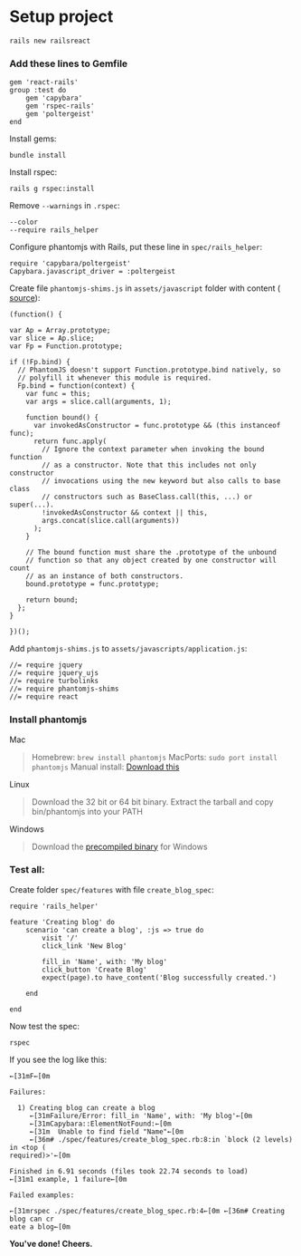 # Setup project

    rails new railsreact

### Add these lines to Gemfile
    gem 'react-rails'
    group :test do
    	gem 'capybara'
    	gem 'rspec-rails'
    	gem 'poltergeist'
    end
Install gems:

    bundle install
Install rspec:

    rails g rspec:install

Remove `--warnings` in `.rspec`:

    --color
    --require rails_helper


Configure phantomjs with Rails, put these line in `spec/rails_helper`:

    require 'capybara/poltergeist'
    Capybara.javascript_driver = :poltergeist

Create file `phantomjs-shims.js` in `assets/javascript` folder with content  ( [source](https://github.com/facebook/react/blob/master/src/test/phantomjs-shims.js)):

    (function() {

    var Ap = Array.prototype;
    var slice = Ap.slice;
    var Fp = Function.prototype;

    if (!Fp.bind) {
      // PhantomJS doesn't support Function.prototype.bind natively, so
      // polyfill it whenever this module is required.
      Fp.bind = function(context) {
        var func = this;
        var args = slice.call(arguments, 1);

        function bound() {
          var invokedAsConstructor = func.prototype && (this instanceof func);
          return func.apply(
            // Ignore the context parameter when invoking the bound function
            // as a constructor. Note that this includes not only constructor
            // invocations using the new keyword but also calls to base class
            // constructors such as BaseClass.call(this, ...) or super(...).
            !invokedAsConstructor && context || this,
            args.concat(slice.call(arguments))
          );
        }

        // The bound function must share the .prototype of the unbound
        // function so that any object created by one constructor will count
        // as an instance of both constructors.
        bound.prototype = func.prototype;

        return bound;
      };
    }

    })();

Add `phantomjs-shims.js` to `assets/javascripts/application.js`:

    //= require jquery
    //= require jquery_ujs
    //= require turbolinks
    //= require phantomjs-shims
    //= require react

### Install phantomjs
Mac

>Homebrew: `brew install phantomjs`
    MacPorts: `sudo port install phantomjs`
    Manual install: [Download this](https://bitbucket.org/ariya/phantomjs/downloads/phantomjs-1.9.7-macosx.zip)

Linux

> Download the 32 bit or 64 bit binary.
    Extract the tarball and copy bin/phantomjs into your PATH

Windows


> Download the [precompiled binary](https://bitbucket.org/ariya/phantomjs/downloads/phantomjs-1.9.7-windows.zip) for Windows


### Test all:

Create folder `spec/features` with file `create_blog_spec`:

    require 'rails_helper'

    feature 'Creating blog' do
    	scenario 'can create a blog', :js => true do
    		visit '/'
    		click_link 'New Blog'

    		fill_in 'Name', with: 'My blog'
    		click_button 'Create Blog'
    		expect(page).to have_content('Blog successfully created.')

    	end

    end

Now test the spec:

    rspec

If you see the log like this:

    ←[31mF←[0m

    Failures:

      1) Creating blog can create a blog
         ←[31mFailure/Error: fill_in 'Name', with: 'My blog'←[0m
         ←[31mCapybara::ElementNotFound:←[0m
         ←[31m  Unable to find field "Name"←[0m
         ←[36m# ./spec/features/create_blog_spec.rb:8:in `block (2 levels) in <top (
    required)>'←[0m

    Finished in 6.91 seconds (files took 22.74 seconds to load)
    ←[31m1 example, 1 failure←[0m

    Failed examples:

    ←[31mrspec ./spec/features/create_blog_spec.rb:4←[0m ←[36m# Creating blog can cr
    eate a blog←[0m

**You've done! Cheers.**
